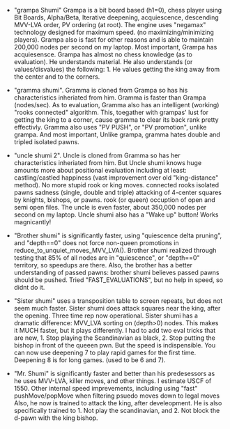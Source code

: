 

* "grampa Shumi"    Grampa is a bit board based (h1=0), chess player using Bit Boards, Alpha/Beta, Iterative deepening, acquiescence, descending MVV-LVA order, PV ordering (at root). The engine uses "negamax" technology designed for maximum speed. (no maximizing/minimizing players). Grampa also is fast for other reasons and is able to maintain 200,000 nodes per second on my laptop. Most important, Grampa has acquiesensce. Grampa has almost no chess knowledge (as to evaluation). He understands material. He also understands (or values/disvalues) the following: 1. He values getting the king away from the center and to the corners.


* "gramma shumi". Gramma is cloned from Grampa so has his characteristics inheriated from him. Gramma is faster than Grampa (nodes/sec). As to evaluation, Gramma also has an intelligent (working) "rooks connected" algorithm. This, toegather with grampas' lust for getting the king to a corner, cause gramma to clear its back rank pretty effectivly. Gramma also uses "PV PUSH", or "PV promotion", unlike grampa. And most important, Unlike grampa, gramma hates double and tripled isolated pawns. 


* "uncle shumi 2". Uncle is cloned from Gramma so has her characteristics inheriated from him. But Uncle shumi knows huge amounts more about positional evaluation including at least:
   castling/castled happiness (vast improvement over old "king-distance" method). No more stupid rook or king moves.
   connected rooks
   isolated pawns sadness (single, double and triple)
   attacking of 4-center squares by knights, bishops, or pawns.
   rook (or queen) occuption of open and semi open files.
The uncle is even faster, about 350,000 nodes per second on my laptop. Uncle shumi also has a "Wake up" button! Works magnicantly!


* "Brother shumi" is significantly faster, using "quiescence delta pruning", and "depth==0" does not force non-queen promotions in reduce_to_unquiet_moves_MVV_LVA(). Brother shumi realized through testing that 85% of all nodes are in "quiescence", or "depth==0" territory, so speedups are there. Also, the brother has a better understanding of passed pawns: brother shumi believes passed pawns should be pushed. Tried "FAST_EVALUATIONS", but no help in speed, so didnt do it. 

* "Sister shumi" uses a transposition table to screen repeats, but does not seem much faster. Sister shumi does attack squares near the king, after the opening. Three time rep now operational. Sister shumi has a dramatic difference: MVV_LVA sorting on (depth>0) nodes. This makes it MUCH faster, but it plays differently. I had to add two eval tricks 
that are new, 1. Stop playing the Scandinavian as black, 2. Stop putting the bishop in front of the queeen pwn. But the speed is indispensible.
You can now use deepening 7 to play rapid games for the first time. Deepening 8 is for long games. (used to be 6 and 7).

* "Mr. Shumi" is significantly faster and better than his predesessors as he uses MVV-LVA, killer moves, and other things. I estimate USCF of 1550. Other internal speed imprevements, including using "fast" pushMove/popMove when filtering psuedo moves down to legal moves Also, he now is trained to attack the king, after develeopment. He is also specifically trained to 1. Not play the scandinavian, and 2. Not block the d-pawn with the king bishop.  